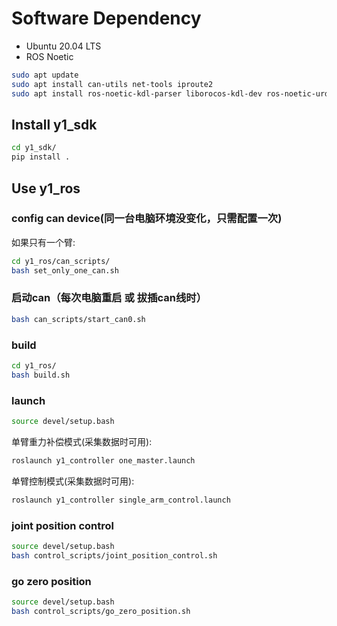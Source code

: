 # Software Dependency

  - Ubuntu 20.04 LTS
  - ROS Noetic

  ```sh
  sudo apt update
  sudo apt install can-utils net-tools iproute2 
  sudo apt install ros-noetic-kdl-parser liborocos-kdl-dev ros-noetic-urdf ros-noetic-trac-ik
  ```

## Install y1_sdk

  ```sh
  cd y1_sdk/
  pip install .
  ```

## Use y1_ros

### config can device(同一台电脑环境没变化，只需配置一次)
  如果只有一个臂:
  ```sh
  cd y1_ros/can_scripts/
  bash set_only_one_can.sh
  ```
### 启动can（每次电脑重启 或 拔插can线时）
  ```sh
  bash can_scripts/start_can0.sh
  ```

### build
  ```sh
  cd y1_ros/
  bash build.sh
  ```

### launch
  ```sh
  source devel/setup.bash
  ```

  单臂重力补偿模式(采集数据时可用):
  ```sh
  roslaunch y1_controller one_master.launch
  ```

  单臂控制模式(采集数据时可用):
  ```sh
  roslaunch y1_controller single_arm_control.launch
  ```

### joint position control

  ```sh
  source devel/setup.bash
  bash control_scripts/joint_position_control.sh
  ```

### go zero position

  ```sh
  source devel/setup.bash
  bash control_scripts/go_zero_position.sh 
  ```